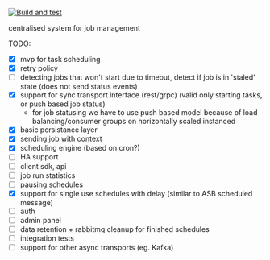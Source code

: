 [![Build and test](https://github.com/font3r/timely/actions/workflows/build-and-test.yml/badge.svg?branch=main)](https://github.com/font3r/timely/actions/workflows/build-and-test.yml)

centralised system for job management

TODO:

- [x] mvp for task scheduling
- [x] retry policy
- [ ] detecting jobs that won't start due to timeout, detect if job is in 'staled' state (does not send status events)
- [x] support for sync transport interface (rest/grpc) (valid only starting tasks, or push based job status)
  - for job statusing we have to use push based model because of load balancing/consumer groups on horizontally scaled instanced
- [x] basic persistance layer
- [x] sending job with context
- [x] scheduling engine (based on cron?)
- [ ] HA support
- [ ] client sdk, api
- [ ] job run statistics
- [ ] pausing schedules
- [x] support for single use schedules with delay (similar to ASB scheduled message)
- [ ] auth
- [ ] admin panel
- [ ] data retention + rabbitmq cleanup for finished schedules
- [ ] integration tests
- [ ] support for other async transports (eg. Kafka)